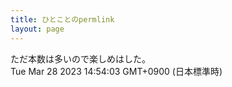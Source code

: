 ```yaml
---
title: ひとことのpermlink
layout: page
---
```

<div class="box" dt="1679982843336">
  ただ本数は多いので楽しめはした。
  <div class="content is-small">Tue Mar 28 2023 14:54:03 GMT+0900 (日本標準時)</div>
</div>